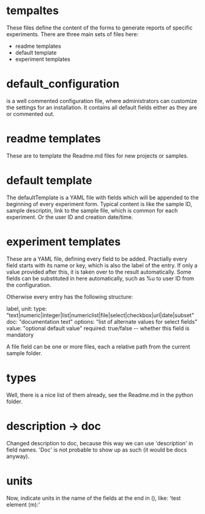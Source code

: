 # tempaltes
These files define the content of the forms to generate
reports of specific experiments.
There are three main sets of files here:
- readme templates
- default template
- experiment templates

# default_configuration
is a well commented configuration file, where administrators
can customize the settings for an installation.
It contains all default fields either as they are or commented
out.

# readme templates
These are to template the Readme.md files for new projects or
samples.

# default template
The defaultTemplate is a YAML file with fields which will be
appended to the beginning of every experiment form.
Typical content is like the sample ID, sample descriptin, link
to the sample file, which is common for each experiment.
Or the user ID and creation date/time.

# experiment templates
These are a YAML file, defining every field to be added.
Practially every field starts with its name or key, which is
also the label of the entry.
If only a value provided after this, it is taken over to the
result automatically.
Some fields can be substituted in here automatically, such as
%u to user ID from the configuration.

Otherwise every entry has the following structure:

label, unit:
  type: "text|numeric|integer|list|numericlist|file|select|checkbox|url|date|subset"
  doc: "documentation text"
  options: "list of alternate values for select fields"
  value: "optional default value"
  required: true/false -- whether this field is mandatory

A file field can be one or more files, each a relative path from the current sample folder.

# types
Well, there is a nice list of them already, see the Readme.md in the python folder.

# description -> doc
Changed description to doc, because this way we can use 'description' in field names.
'Doc' is not probable to show up as such (it would be docs anyway).

# units
Now, indicate units in the name of the fields at the end in (), like:
'test element (m):'

